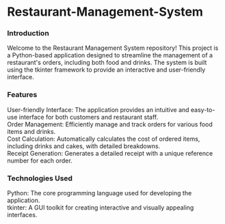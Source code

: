 # Restaurant-Management-System
<h3>Introduction</h3>
<p>Welcome to the Restaurant Management System repository! This project is a Python-based application designed to streamline the management of a restaurant's orders, including both food and drinks. The system is built using the tkinter framework to provide an interactive and user-friendly interface.</p>
<h3>Features</h3>
User-friendly Interface: The application provides an intuitive and easy-to-use interface for both customers and restaurant staff.<br>
Order Management: Efficiently manage and track orders for various food items and drinks.<br>
Cost Calculation: Automatically calculates the cost of ordered items, including drinks and cakes, with detailed breakdowns.<br>
Receipt Generation: Generates a detailed receipt with a unique reference number for each order.<br>
<h3>Technologies Used</h3>
Python: The core programming language used for developing the application.<br>
tkinter: A GUI toolkit for creating interactive and visually appealing interfaces.<br>

